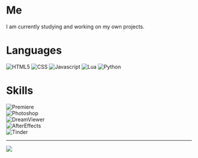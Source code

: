 # Me
I am currently studying and working on my own projects.
                                             


# Languages
![HTML5](https://img.shields.io/badge/HTML5-E34F26.svg?style=for-the-badge&logo=HTML5&logoColor=white) ![CSS](https://img.shields.io/badge/CSS%20Modules-000000.svg?style=for-the-badge&logo=CSS-Modules&logoColor=white) ![Javascript](https://img.shields.io/badge/JavaScript-F7DF1E.svg?style=for-the-badge&logo=JavaScript&logoColor=black) ![Lua](https://img.shields.io/badge/Lua-2C2D72.svg?style=for-the-badge&logo=Lua&logoColor=white) ![Python](https://img.shields.io/badge/Python-3776AB.svg?style=for-the-badge&logo=Python&logoColor=white)

# Skills
![Premiere](https://img.shields.io/badge/Adobe%20Premiere%20Pro-9999FF.svg?style=for-the-badge&logo=Adobe-Premiere-Pro&logoColor=white) <br>
![Photoshop](https://img.shields.io/badge/Adobe%20Photoshop-31A8FF.svg?style=for-the-badge&logo=Adobe-Photoshop&logoColor=white) <br>
![DreamViewer](https://img.shields.io/badge/Adobe%20Dreamweaver-FF61F6.svg?style=for-the-badge&logo=Adobe-Dreamweaver&logoColor=white) <br>
![AfterEffects](https://img.shields.io/badge/Adobe%20After%20Effects-9999FF.svg?style=for-the-badge&logo=Adobe-After-Effects&logoColor=white) <br>
![Tinder](https://img.shields.io/badge/Tinder-FF6B6B.svg?style=for-the-badge&logo=Tinder&logoColor=white)

---
[![](https://visitcount.itsvg.in/api?id=fusee1&icon=7&color=0)](https://visitcount.itsvg.in)

<!-- Proudly created with GPRM ( https://gprm.itsvg.in ) -->
